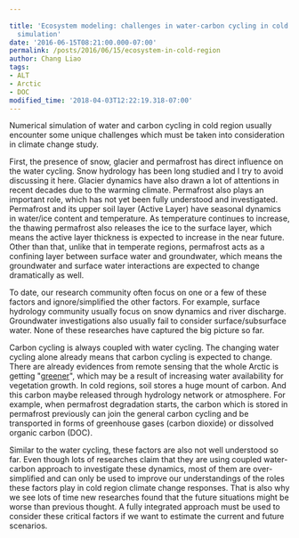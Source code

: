 ```yaml
---
 
title: 'Ecosystem modeling: challenges in water-carbon cycling in cold region numerical
  simulation'
date: '2016-06-15T08:21:00.000-07:00'
permalink: /posts/2016/06/15/ecosystem-in-cold-region
author: Chang Liao
tags:
- ALT
- Arctic
- DOC
modified_time: '2018-04-03T12:22:19.318-07:00'
---
```


Numerical simulation of water and carbon cycling in cold region usually 
encounter some unique challenges which must be taken into consideration in 
climate change study. 

First, the presence of snow, glacier and permafrost has direct influence on 
the water cycling. Snow hydrology has been long studied and I try to avoid 
discussing it here. Glacier dynamics have also drawn a lot of attentions in 
recent decades due to the warming climate. 
Permafrost also plays an important role, which has not yet been fully 
understood and investigated. Permafrost and its upper soil layer (Active 
Layer) have seasonal dynamics in water/ice content and temperature. As 
temperature continues to increase, the thawing permafrost also releases the 
ice to the surface layer, which means the active layer thickness is expected 
to increase in the near future. 
Other than that, unlike that in temperate regions, permafrost acts as a 
confining layer between surface water and groundwater, which means the 
groundwater and surface water interactions are expected to change dramatically 
as well. 

To date, our research community often focus on one or a few of these factors 
and ignore/simplified the other factors. For example, surface hydrology 
community usually focus on snow dynamics and river discharge. Groundwater 
investigations also usually fail to consider surface/subsurface water. None of 
these researches have captured the big picture so far. 

Carbon cycling is always coupled with water cycling. The changing water 
cycling alone already means that carbon cycling is expected to change. There 
are already evidences from remote sensing that the whole Arctic is getting 
"[greener](http://www.nasa.gov/feature/goddard/2016/nasa-studies-details-of-a-greening-arctic)", 
which may be a result of increasing water availability for vegetation growth. 
In cold regions, soil stores a huge mount of carbon. And this carbon maybe 
released through hydrology network or atmosphere. For example, when permafrost 
degradation starts, the carbon which is stored in permafrost previously can 
join the general carbon cycling and be transported in forms of greenhouse 
gases (carbon dioxide) or dissolved organic carbon (DOC). 

Similar to the water cycling, these factors are also not well understood so 
far. Even though lots of researches claim that they are using coupled 
water-carbon approach to investigate these dynamics, most of them are 
over-simplified and can only be used to improve our understandings of  the 
roles these factors play in cold region climate change responses. That is also 
why we see lots of time new researches found that the future situations might 
be worse than previous thought. A fully integrated approach must be used to 
consider these critical factors if we want to estimate the current and future 
scenarios. 